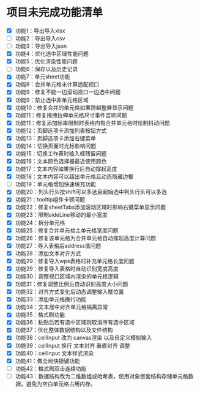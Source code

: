 # 项目未完成功能清单

- [x] 功能1：导出导入xlsx
- [ ] 功能2：导出导入csv
- [ ] 功能3：导出导入json
- [x] 功能4：优化选中区域性能问题
- [x] 功能5：优化渲染性能问题
- [ ] 功能6：保存以及历史记录
- [x] 功能7：单元sheet功能
- [x] 功能8：合并单元格未计算适配视口
- [x] 功能9：修复不能一边滚动视口一边选中问题
- [x] 功能9：禁止选中非单元格区域
- [x] 功能10：修复合并的单元格如果跨越整屏显示问题
- [x] 功能11：修复拖拽拉伸单元格尺寸事件监听问题
- [x] 功能11：修复添加帧率限制时表格内有合并单元格时绘制抖动问题
- [x] 功能12：页脚选项卡添加列表按钮方式
- [x] 功能13：页脚选项卡添加右键菜单
- [x] 功能14：切换页面时光标影响问题
- [x] 功能15：切换工作表时输入框残留问题
- [x] 功能16：文本颜色选择器最近使用颜色
- [x] 功能17：文本内容如果换行后自动撑起高度
- [x] 功能18：文本内容可以超出单元格且动态隐藏边框
- [ ] 功能19：单元格增加快速填充功能
- [x] 功能20：列头行头按shift可以多选且起始选中列头行头可以多选
- [x] 功能21：tooltip组件卡顿问题
- [x] 功能22：修复sheetTabs添加滚动区域时影响右键菜单显示问题
- [x] 功能23：限制sideLine移动的最小宽度
- [x] 功能24：拆分单元格
- [x] 功能25：修复合并单元格主单元格宽度问题
- [x] 功能26：修复该单元格为合并单元格自动撑起高度计算问题
- [x] 功能27：导入表格后address值问题
- [x] 功能28：添加文本对齐方式
- [x] 功能29：修复导入wps表格时补充单元格长度问题
- [x] 功能29：修复导入表格时自动识别宽度高度
- [x] 功能30：调整视口区域内渲染的单元格逻辑
- [x] 功能31：修复调整比例后自动识别高度大小问题
- [x] 功能32：对齐方式变化后动态调整输入框位置
- [x] 功能33：添加单元格换行功能
- [x] 功能34：文本居中对齐单元格隔离异常
- [x] 功能35：格式刷功能
- [x] 功能36：粘贴后若有选中区域则取消所有选中区域
- [x] 功能37：优化整体数据结构以及文件结构
- [x] 功能38：cellInput 改为 canvas渲染 以及自定义模拟输入
- [x] 功能39：cellInput 换行 文本对齐 垂直对齐 调整
- [x] 功能40：cellInput 文本样式渲染
- [x] 功能41：做全局快捷键功能
- [ ] 功能42：格式刷双击连续功能
- [ ] 功能43：数据结构改为二维数组或哈希表，使用对象嵌套结构存储单元格数据，避免为空白单元格占用内存。
